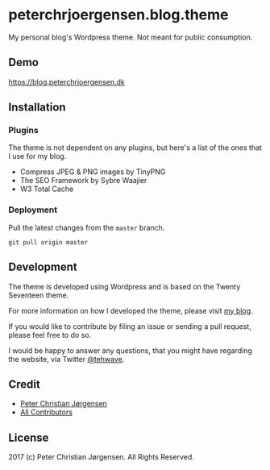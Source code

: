 # peterchrjoergensen.blog.theme

My personal blog's Wordpress theme. Not meant for public consumption.

## Demo

https://blog.peterchrjoergensen.dk

## Installation

### Plugins

The theme is not dependent on any plugins, but here's a list of the ones that I use for my blog.

- Compress JPEG & PNG images by TinyPNG
- The SEO Framework by Sybre Waajier
- W3 Total Cache

### Deployment

Pull the latest changes from the `master` branch.

```
git pull origin master
```

## Development

The theme is developed using Wordpress and is based on the Twenty Seventeen theme.

For more information on how I developed the theme, please visit [my blog](https://blog.peterchrjoergensen.dk).

If you would like to contribute by filing an issue or sending a pull request, please feel free to do so.

I would be happy to answer any questions, that you might have regarding the website, via Twitter [@tehwave](https://twitter.com/tehwave).

## Credit

- [Peter Christian Jørgensen](https://github.com/tehwave)
- [All Contributors](../../contributors)

## License

2017 (c) Peter Christian Jørgensen. All Rights Reserved.
